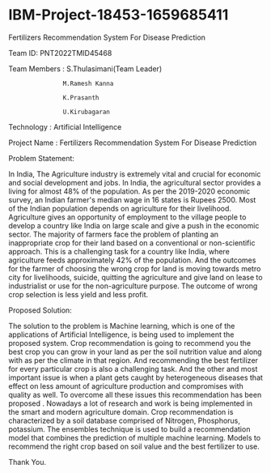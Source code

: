 # IBM-Project-18453-1659685411
Fertilizers Recommendation System For Disease Prediction

Team ID: PNT2022TMID45468

Team Members     : S.Thulasimani(Team Leader)

                   M.Ramesh Kanna
                   
                   K.Prasanth
                   
                   U.Kirubagaran
                   
Technology       : Artificial Intelligence

Project Name     : Fertilizers Recommendation System For Disease Prediction

Problem Statement:

In India, The Agriculture industry is extremely vital and crucial for economic and social development and jobs.
In India, the agricultural sector provides a living for almost 48% of the population. As per the 2019-2020 economic survey, 
an Indian farmer's median wage in 16 states is Rupees 2500. Most of the Indian population depends on agriculture for their livelihood.
Agriculture gives an opportunity of employment to the village people to develop a country like India on large scale and give a push in the economic sector. 
The majority of farmers face the problem of planting an inappropriate crop for their land based on a conventional or non-scientific approach. 
This is a challenging task for a country like India, where agriculture feeds approximately 42% of the population. And the outcomes for the farmer of 
choosing the wrong crop for land is moving towards metro city for livelihoods, suicide, quitting the agriculture and give land on lease to industrialist
or use for the non-agriculture purpose. The outcome of wrong crop selection is less yield and less profit.

Proposed Solution:

The solution to the problem is Machine learning, which is one of the applications of Artificial Intelligence, is being used to implement the proposed system.
Crop recommendation is going to recommend you the best crop you can grow in your land as per the soil nutrition value and along with as per the climate in that
region. And recommending the best fertilizer for every particular crop is also a challenging task. And the other and most important issue is when a plant gets
caught by heterogeneous diseases that effect on less amount of agriculture production and compromises with quality as well. To overcome all these issues this
recommendation has been proposed . Nowadays a lot of research and work is being implemented in the smart and modern agriculture domain. Crop recommendation is 
characterized by a soil database comprised of Nitrogen, Phosphorus, potassium. The ensembles technique is used to build a recommendation model that combines the 
prediction of multiple machine learning. Models to recommend the right crop based on soil value and the best fertilizer to use.

Thank You.

